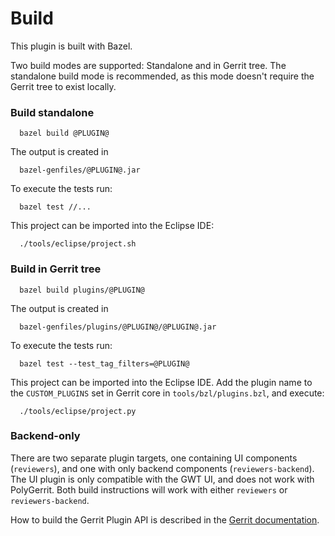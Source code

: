 Build
=====

This plugin is built with Bazel.

Two build modes are supported: Standalone and in Gerrit tree.
The standalone build mode is recommended, as this mode doesn't require
the Gerrit tree to exist locally.

### Build standalone

```
  bazel build @PLUGIN@
```

The output is created in

```
  bazel-genfiles/@PLUGIN@.jar
```

To execute the tests run:

```
  bazel test //...
```

This project can be imported into the Eclipse IDE:

```
  ./tools/eclipse/project.sh
```

### Build in Gerrit tree

```
  bazel build plugins/@PLUGIN@
```

The output is created in

```
  bazel-genfiles/plugins/@PLUGIN@/@PLUGIN@.jar
```

To execute the tests run:

```
  bazel test --test_tag_filters=@PLUGIN@
```

This project can be imported into the Eclipse IDE.
Add the plugin name to the `CUSTOM_PLUGINS` set in
Gerrit core in `tools/bzl/plugins.bzl`, and execute:

```
  ./tools/eclipse/project.py
```

### Backend-only

There are two separate plugin targets, one containing UI components
(`reviewers`), and one with only backend components (`reviewers-backend`). The
UI plugin is only compatible with the GWT UI, and does not work with PolyGerrit.
Both build instructions will work with either `reviewers` or
`reviewers-backend`.

How to build the Gerrit Plugin API is described in the [Gerrit
documentation](../../../Documentation/dev-bazel.html#_extension_and_plugin_api_jar_files).
